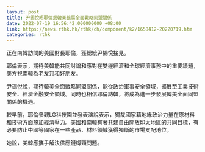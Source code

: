 ```yaml
---
layout: post
title: 尹錫悅晤耶倫冀韓美擴展全面戰略同盟關係
date: 2022-07-19 16:56:42.000000000 +08:00
link: https://news.rthk.hk/rthk/ch/component/k2/1658412-20220719.htm
categories: rthk
---
```


正在南韓訪問的美國財長耶倫，獲總統尹錫悅接見。

耶倫表示，期待美韓能共同討論和應對在雙邊經濟和全球經濟事務中的重要議題，美方視南韓為老友邦和好朋友。

尹錫悅說，期待韓美全面戰略同盟關係，能從政治軍事安全領域，擴展至工業技術安全、經濟金融安全領域。同時也相信耶倫訪韓，將成為進一步發展韓美全面同盟關係的機遇。

較早前，耶倫參觀LG科技園並發表演說表示，獨裁國家藉地緣政治力量在原材料和技術方面施加經濟壓力。美國和南韓有著共建自由開放印太地區的共同目標，有必要防止中國等國家在一些產品、材料領域獲得獨斷的市場支配地位。

她說，美韓應攜手解決供應鏈樽頸問題。
